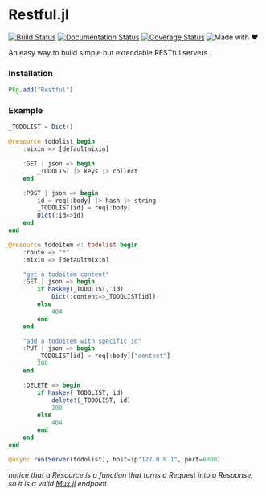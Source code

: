 Restful.jl
=============================================

[![Build Status](https://travis-ci.org/ylxdzsw/Restful.jl.svg?branch=master)](https://travis-ci.org/ylxdzsw/Restful.jl)
[![Documentation Status](https://readthedocs.org/projects/restfuljl/badge/?version=latest)](http://restfuljl.readthedocs.org/en/latest/?badge=latest)
[![Coverage Status](https://coveralls.io/repos/github/ylxdzsw/Restful.jl/badge.svg?branch=master)](https://coveralls.io/github/ylxdzsw/Restful.jl?branch=master)
![Made with ❤](https://img.shields.io/badge/made%20with-%e2%9d%a4-ff69b4.svg?style=round-square)

An easy way to build simple but extendable RESTful servers.

### Installation

```julia
Pkg.add("Restful")
```

### Example

```julia
_TODOLIST = Dict()

@resource todolist begin
    :mixin => [defaultmixin]

    :GET | json => begin
        _TODOLIST |> keys |> collect
    end

    :POST | json => begin
        id = req[:body] |> hash |> string
        _TODOLIST[id] = req[:body]
        Dict(:id=>id)
    end
end

@resource todoitem <: todolist begin
    :route => "*"
    :mixin => [defaultmixin]

    "get a todoitem content"
    :GET | json => begin
        if haskey(_TODOLIST, id)
            Dict(:content=>_TODOLIST[id])
        else
            404
        end
    end

    "add a todoitem with specific id"
    :PUT | json => begin
        _TODOLIST[id] = req[:body]["content"]
        200
    end

    :DELETE => begin
        if haskey(_TODOLIST, id)
            delete!(_TODOLIST, id)
            200
        else
            404
        end
    end
end

@async run(Server(todolist), host=ip"127.0.0.1", port=8000)
```

_notice that a Resource is a function that turns a Request into a Response, so it is a valid [Mux.jl](https://github.com/JuliaWeb/Mux.jl) endpoint._
